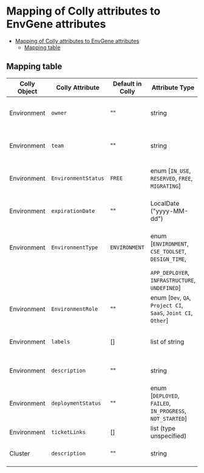 # Mapping of Colly attributes to EnvGene attributes

- [Mapping of Colly attributes to EnvGene attributes](#mapping-of-colly-attributes-to-envgene-attributes)
    - [Mapping table](#mapping-table)

## Mapping table

| Colly Object | Colly Attribute     |  Default in Colly | Attribute Type                                                | EnvGene Repo  | Location in EnvGene                        | Description                                       |
|--------------|---------------------|-------------------|---------------------------------------------------------------|---------------|--------------------------------------------|---------------------------------------------------|
| Environment  | `owner`             |  ""               | string                                                        | instance      | `env_definition.metadata.owners`           | User responsible for the Environment              |
| Environment  | `team`              |  ""               | string                                                        | instance      | `env_definition.metadata.team`             | Team assigned to the Environment                  |
| Environment  | `EnvironmentStatus` |  `FREE`           | enum [`IN_USE`, `RESERVED`, `FREE`, `MIGRATING`]              | instance      | `env_definition.metadata.status`           | Current status(???) of the Environment            |
| Environment  | `expirationDate`    |  ""               | LocalDate ("yyyy-MM-dd")                                      | instance      | `env_definition.metadata.expirationDate`   | Date until which Environment is allocated         |
| Environment  | `EnvironmentType`   |  `ENVIRONMENT`    | enum [`ENVIRONMENT`, `CSE_TOOLSET`, `DESIGN_TIME`,            | instance      | `env_definition.metadata.type`             | Defines the technical category of the Environment |
|              |                     |                   | `APP_DEPLOYER`, `INFRASTRUCTURE`, `UNDEFINED`]                |               |                                            |                                                   |
| Environment  | `EnvironmentRole`   |  ""               | enum [`Dev`, `QA`, `Project CI`, `SaaS`, `Joint CI`, `Other`] | instance      | `env_definition.metadata.role`             | Defines usage role of the Environment             |
| Environment  | `labels`            |  []               | list of string                                                | instance      | `env_definition.metadata.labels`           | Custom labels for the Environment                 |
| Environment  | `description`       |  ""               | string                                                        | instance      | `env_definition.metadata.description`      | Free-form Environment description                 |
| Environment  | `deploymentStatus`  |  ""               | enum [`DEPLOYED`, `FAILED`, `IN_PROGRESS`, `NOT_STARTED`]     | None          | None                                       | Environment deployment status                     |
| Environment  | `ticketLinks`       |  []               | list (type unspecified)                                       | None          | None                                       | Custom list of ticket ids                         |
| Cluster      | `description`       |  ""               | string                                                        | instance      | **TBD**                                    | Free-form Cluster description                     |


